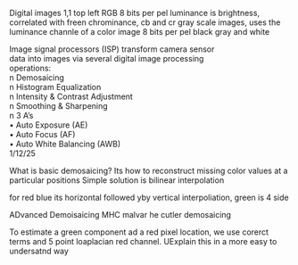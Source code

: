 Digital images
1,1 top left
RGB 8 bits per pel
luminance is brightness, correlated with freen
chrominance, cb and cr
gray scale images, uses the luminance channle of a color image
8 bits per pel black gray and white

Image signal processors (ISP) transform camera sensor  
data into images via several digital image processing  
operations:  
n Demosaicing  
n Histogram Equalization  
n Intensity & Contrast Adjustment  
n Smoothing & Sharpening  
n 3 A’s  
• Auto Exposure (AE)  
• Auto Focus (AF)  
• Auto White Balancing (AWB)  
1/12/25

What is basic demosaicing?
Its how to reconstruct missing color values at a particular positions
Simple solution is bilinear interpolation

for red blue its horizontal followed yby vertical interpoliation, green is 4 side

ADvanced Demoisaicing MHC
malvar he cutler demosaicing

To estimate a green component ad a red pixel location, we use corerct terms and 5 point loaplacian red channel. UExplain this in a more easy to undersatnd way
